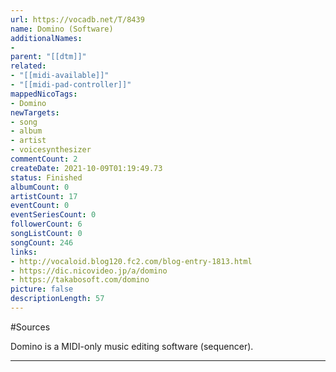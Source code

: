 ```yaml
---
url: https://vocadb.net/T/8439
name: Domino (Software)
additionalNames: 
- 
parent: "[[dtm]]"
related:
- "[[midi-available]]"
- "[[midi-pad-controller]]"
mappedNicoTags:
- Domino
newTargets:
- song
- album
- artist
- voicesynthesizer
commentCount: 2
createDate: 2021-10-09T01:19:49.73
status: Finished
albumCount: 0
artistCount: 17
eventCount: 0
eventSeriesCount: 0
followerCount: 6
songListCount: 0
songCount: 246
links: 
- http://vocaloid.blog120.fc2.com/blog-entry-1813.html
- https://dic.nicovideo.jp/a/domino
- https://takabosoft.com/domino
picture: false
descriptionLength: 57
---
```


#Sources

Domino is a MIDI-only music editing software (sequencer).

---

